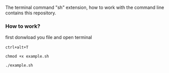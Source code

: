 The terminal command "sh" extension, how to work with the command line contains this repository.


<h3>How to work?</h3>
first donwload you file and open terminal <pre><code>ctrl+alt+T</code> </pre>
<pre><code>chmod +x example.sh</code></pre>
<pre><code>./example.sh</code></pre>